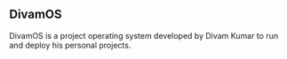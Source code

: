 DivamOS
---------------
DivamOS is a project operating system developed by Divam Kumar to run and deploy his personal projects.
